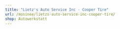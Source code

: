 ```yaml
---
title: "Lietz's Auto Service Inc - Cooper Tire"
url: /mosinee/lietzs-auto-service-inc-cooper-tire/
shop: Autowerkstatt
---
```

